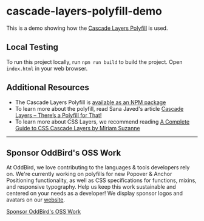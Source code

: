 # cascade-layers-polyfill-demo

This is a demo showing how the [Cascade Layers Polyfill][polyfill] is used.

## Local Testing

To run this project locally, run `npm run build` to build the project. Open
`index.html` in your web browser.

## Additional Resources

- The Cascade Layers Polyfill is [available as an NPM package][polyfill]
- To learn more about the polyfill, read Sana Javed's article
  [Cascade Layers – There’s a Polyfill for That!](https://www.oddbird.net/2022/06/21/cascade-layers-polyfill/)
- To learn more about CSS Layers, we recommend reading
  [A Complete Guide to CSS Cascade Layers by Miriam Suzanne](https://css-tricks.com/css-cascade-layers/)

[polyfill]: https://www.npmjs.com/package/@csstools/postcss-cascade-layers

---

## Sponsor OddBird's OSS Work

At OddBird, we love contributing to the languages & tools developers rely on.
We're currently working on polyfills for new Popover & Anchor Positioning
functionality, as well as CSS specifications for functions, mixins, and
responsive typography. Help us keep this work sustainable and centered on your
needs as a developer! We display sponsor logos and avatars on our
[website](https://www.oddbird.net/polyfill/#open-source-sponsors).

[Sponsor OddBird's OSS Work](https://opencollective.com/oddbird-open-source)
